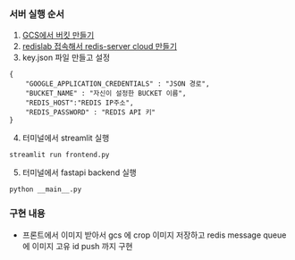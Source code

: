 ### 서버 실행 순서

1. [GCS에서 버킷 만들기](https://soundprovider.tistory.com/entry/GCP-Python%EC%97%90%EC%84%9C-GCP-Cloud-Storage-%EC%97%B0%EB%8F%99%ED%95%98%EA%B8%B0)
2. [redislab 접속해서 redis-server cloud 만들기](https://inpa.tistory.com/entry/REDIS-%F0%9F%93%9A-Redis%EB%A5%BC-%ED%81%B4%EB%9D%BC%EC%9A%B0%EB%93%9C%EB%A1%9C-%EC%82%AC%EC%9A%A9%ED%95%98%EC%9E%90-Redislabs?category=918728)
3. key.json 파일 만들고 설정
```
{
    "GOOGLE_APPLICATION_CREDENTIALS" : "JSON 경로",
    "BUCKET_NAME" : "자신이 설정한 BUCKET 이름",
    "REDIS_HOST":"REDIS IP주소",
    "REDIS_PASSWORD" : "REDIS API 키"
}
```
4. 터미널에서 streamlit 실행
```
streamlit run frontend.py   
```
5. 터미널에서 fastapi backend 실행
```
python __main__.py
```

### 구현 내용
- 프론트에서 이미지 받아서 gcs 에 crop 이미지 저장하고 redis message queue에 이미지 고유 id push 까지 구현
